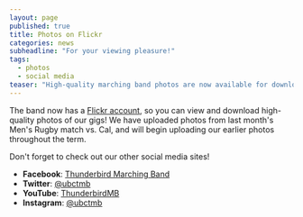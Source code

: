 ```yaml
---
layout: page
published: true
title: Photos on Flickr
categories: news
subheadline: "For your viewing pleasure!"
tags: 
  - photos
  - social media
teaser: "High-quality marching band photos are now available for download!"
---
```


The band now has a [Flickr account](http://flickr.com/thunderbirdmb), so you can view and download high-quality photos of our gigs! We have uploaded photos from last month's Men's Rugby match vs. Cal, and will begin uploading our earlier photos throughout the term.

Don't forget to check out our other social media sites!

- __Facebook__: [Thunderbird Marching Band](http://facebook.com/ubctmb)
- __Twitter__: [@ubctmb](http://twitter.com/ubctmb)
- __YouTube__: [ThunderbirdMB](http://youtube.com/ThunderbirdMB)
- __Instagram__: [@ubctmb](http://instagram.com/ubctmb)
